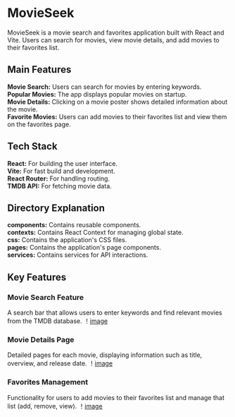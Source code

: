 # MovieSeek
MovieSeek is a movie search and favorites application built with React and Vite. Users can search for movies, view movie details, and add movies to their favorites list.
## Main Features
**Movie Search:**  Users can search for movies by entering keywords.  
**Popular Movies:** The app displays popular movies on startup.  
**Movie Details:** Clicking on a movie poster shows detailed information about the movie.  
**Favorite Movies:** Users can add movies to their favorites list and view them on the favorites page.  

## Tech Stack
**React:** For building the user interface.  
**Vite:** For fast build and development.  
**React Router:** For handling routing.  
**TMDB API:** For fetching movie data.  

## Directory Explanation
**components:** Contains reusable components.  
**contexts:** Contains React Context for managing global state.  
**css:** Contains the application's CSS files.  
**pages:** Contains the application's page components.  
**services:** Contains services for API interactions.  

## Key Features
### Movie Search Feature 
A search bar that allows users to enter keywords and find relevant movies from the TMDB database. 
！[image](https://github.com/LuHUANG01/MovieSeek/blob/main/frontend/img/home.png)

### Movie Details Page 
Detailed pages for each movie, displaying information such as title, overview, and release date. 
！[image](https://github.com/LuHUANG01/MovieSeek/blob/main/frontend/img/info.png)

### Favorites Management 
Functionality for users to add movies to their favorites list and manage that list (add, remove, view). 
！[image](frontend/img/favourite.png)

